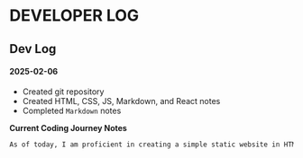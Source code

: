 # DEVELOPER LOG

## Dev Log

#### 2025-02-06

- Created git repository
- Created HTML, CSS, JS, Markdown, and React notes
- Completed `Markdown` notes

**Current Coding Journey Notes**
```md
As of today, I am proficient in creating a simple static website in HTML. I can apply some `CSS` to it, but not in the most efficient way. My goals moving forward are to keep using [Free Code Camo](https://www.freecodecamp.org/) and [W3School](https://www.w3schools.com/) to assist in learning.
```
